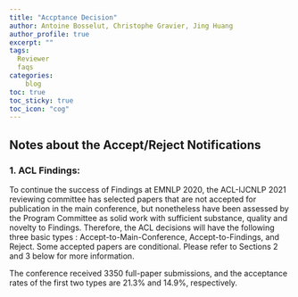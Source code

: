 ```yaml
---
title: "Accptance Decision"
author: Antoine Bosselut, Christophe Gravier, Jing Huang
author_profile: true
excerpt: ""
tags:
  Reviewer
  faqs
categories:
    blog
toc: true
toc_sticky: true
toc_icon: "cog"
---
```

##  Notes about the Accept/Reject Notifications

### 1. ACL Findings:
To continue the success of Findings at EMNLP 2020, the ACL-IJCNLP 2021 reviewing committee has selected papers that are not accepted for publication in the main conference, but nonetheless have been assessed by the Program Committee as solid work with sufficient substance, quality and novelty to Findings. Therefore, the ACL decisions will have the following three basic types : Accept-to-Main-Conference, Accept-to-Findings, and Reject. Some accepted papers are conditional. Please refer to Sections 2 and 3 below for more information.

The conference received 3350 full-paper submissions, and the acceptance rates of the first two types are 21.3% and 14.9%, respectively. 










